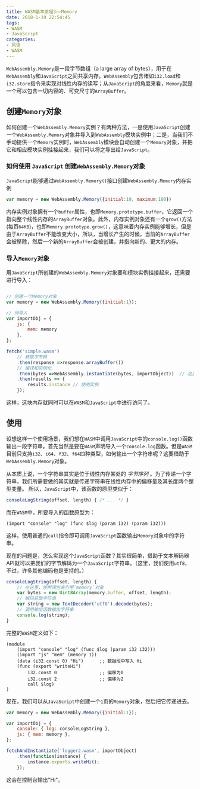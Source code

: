 ```yaml
---
title: WASM基本原理3——Memory 
date: 2018-1-19 22:54:45
tags:
- WASM
- JavaScript 
categories:
- 风语
- WASM
---
```


`WebAssembly.Memory`是一段字节数组（a large array of bytes），用于在`WebAssembly`和`JavaScript`之间共享内存。`WebAssembly`包含诸如`i32.load`和`i32.store`指令来实现对线性内存的读写；从`JavaScript`的角度来看，`Memory`就是一个可以包含一切内容的、可变尺寸的`ArrayBuffer`。

## 创建`Memory`对象

如何创建一个`WebAssembly.Memory`实例？有两种方法，一是使用`JavaScript`创建一个`WebAssembly.Memory`对象并导入到`WebAssembly`模块实例中；二是，当我们不手动提供一个`Memory`实例时，`WebAssembly`模块会自动创建一个`Memory`对象，并把它和相应模块实例挂接起来，我们可以将之导出给`JavaScript`。

### 如何使用 `JavaScript` 创建`WebAssembly.Memory`对象

`JavaScript`能够通过`WebAssembly.Memory()`接口创建`WebAssembly.Memory`内存实例
```javascript
var memory = new WebAssembly.Memory({initial:10, maximum:100})
```
内存实例对象拥有一个`buffer`属性，也即`Memory.prototype.buffer`，它返回一个指向整个线性内存的`ArrayBuffer`对象。此外，内存实例对象还有一个`grow()`方法(每页`64KB`)，也即`Memory.prototype.grow()`，这意味着内存实例能够增长，但是由于`ArrayBuffer`不能改变大小，所以，当增长产生的时候，当前的`ArrayBuffer`会被移除，然后一个新的`ArrayBuffer`会被创建，并指向新的、更大的内存。<!--more-->

### 导入`Memory`对象

用`JavaScript`所创建的`WebAssembly.Memory`对象要和模块实例挂接起来，还需要进行导入：
```javascript

// 创建一个Memory对象
var memory = new WebAssembly.Memory({initial:1});

// 待导入
var importObj = {
    js: { 
        mem: memory 
    },
};

fetch('simple.wasm')
    // 获取字节码
    .then(response =>response.arrayBuffer())
    // 编译和实例化
    .then(bytes =>WebAssembly.instantiate(bytes, importObject))  // 这里传入一个导入对象
    .then(results => {
        results.instance // 使用实例
    });
```
这样，这块内存就同时可以在`WASM`和`JavaScript`中进行访问了。

## 使用

设想这样一个使用场景，我们想在`WASM`中调用`JavaScript`中的`console.log()`函数输出一段字符串。首先当然是要在`WASM`声明导入一个`console.log`函数。但是`WASM`目前只支持`i32`、`i64`、`f32`、`f64`四种类型，如何输出一个字符串呢？这要借助于`WebAssembly.Memory`对象。

从本质上说，一个字符串其实是位于线性内存某处的 *字节序列* 。为了传递一个字符串，我们所需要做的其实就是传递字符串在线性内存中的偏移量及其长度两个整型变量。
所以，`JavaScript`中，该函数的原型类似于：
```javascript
consoleLogString(offset, length) { /* ... */ }
```
而在`WASM`中，所要导入的函数原型为：
```wasm
(import "console" "log" (func $log (param i32) (param i32)))
```
这样，使用普通的`call`指令即可调用`JavaScript`函数输出`Memory`对象中的字符串。

现在的问题是，怎么实现这个`JavaScript`函数？其实很简单，借助于文本解码器API就可以把我们的字节解码为一个`JavaScript`字符串。（这里，我们使用`utf8`，不过，许多其他编码也是支持的。）
```javascript
consoleLogString(offset, length) {
    // 在这里，使用闭包来引用`memory`对象
    var bytes = new Uint8Array(memory.buffer, offset, length);
    // 解码获取字符串
    var string = new TextDecoder('utf8').decode(bytes);
    // 调用输出函数输出字符串
    console.log(string);
}
```
完整的`WASM`定义如下：
```wasm
(module
    (import "console" "log" (func $log (param i32 i32)))
    (import "js" "mem" (memory 1))
    (data (i32.const 0) "Hi")      ;; 数据段中写入 Hi
    (func (export "writeHi")
        i32.const 0                ;; 偏移为0 
        i32.const 2                ;; 偏移为2
        call $log)           
)
```
现在，我们可以从`JavaScript`中创建一个`1`页的`Memory`对象，然后把它传递进去。
```JavaScript
var memory = new WebAssembly.Memory({initial:1});

var importObj = {
    console: { log: consoleLogString }, 
    js: { mem: memory },
};

fetchAndInstantiate('logger2.wasm', importObject)
    .then(function(instance) {
        instance.exports.writeHi();
    });
```
这会在控制台输出"Hi"。

